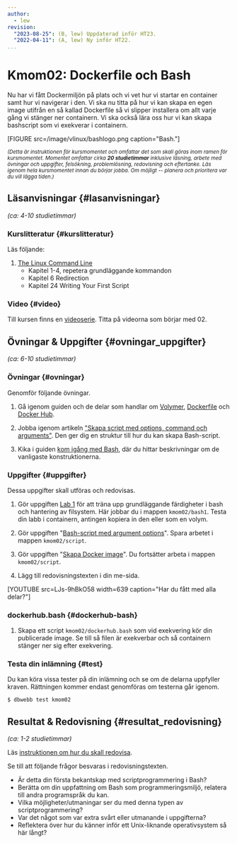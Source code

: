 ```yaml
---
author:
  - lew
revision:
  "2023-08-25": (B, lew) Uppdaterad inför HT23.
  "2022-04-11": (A, lew) Ny inför HT22.
...
```


# Kmom02: Dockerfile och Bash

Nu har vi fått Dockermiljön på plats och vi vet hur vi startar en container samt hur vi navigerar i den. Vi ska nu titta på hur vi kan skapa en egen image utifrån en så kallad Dockerfile så vi slipper installera om allt varje gång vi stänger ner containern. Vi ska också lära oss hur vi kan skapa bashscript som vi exekverar i containern.

<!--more-->

[FIGURE src=/image/vlinux/bashlogo.png caption="Bash."]

<small><i>(Detta är instruktionen för kursmomentet och omfattar det som skall göras inom ramen för kursmomentet. Momentet omfattar cirka **20 studietimmar** inklusive läsning, arbete med övningar och uppgifter, felsökning, problemlösning, redovisning och eftertanke. Läs igenom hela kursmomentet innan du börjar jobba. Om möjligt -- planera och prioritera var du vill lägga tiden.)</i></small>

## Läsanvisningar {#lasanvisningar}

_(ca: 4-10 studietimmar)_

### Kurslitteratur {#kurslitteratur}

Läs följande:

1. [The Linux Command Line](kunskap/boken-the-linux-command-line)
   - Kapitel 1-4, repetera grundläggande kommandon
   - Kapitel 6 Redirection
   - Kapitel 24 Writing Your First Script

### Video {#video}

Till kursen finns en [videoserie](https://www.youtube.com/watch?v=KVWoU1FZ-d8&list=PLKtP9l5q3ce9Q0l7kYJq3weH6l8Y-GuSt). Titta på videorna som börjar med 02.

## Övningar & Uppgifter {#ovningar_uppgifter}

_(ca: 6-10 studietimmar)_

### Övningar {#ovningar}

Genomför följande övningar.

1. Gå igenom guiden och de delar som handlar om [Volymer](guide/docker/volymer), [Dockerfile](guide/docker/bygga-image) och [Docker Hub](guide/docker/docker-hub).

1. Jobba igenom artikeln ["Skapa script med options, command och arguments"](kunskap/skapa-bash-skript-med-options-command-och-arguments). Den ger dig en struktur till hur du kan skapa Bash-script.

1. Kika i guiden [kom igång med Bash](guide/kom-igang-med-bash), där du hittar beskrivningar om de vanligaste konstruktionerna.

### Uppgifter {#uppgifter}

Dessa uppgifter skall utföras och redovisas.

1. Gör uppgiften [Lab 1](uppgift/linux-lab-1-introduktion-till-bash) för att träna upp grundläggande färdigheter i bash och hantering av filsystem. Här jobbar du i mappen `kmom02/bash1`. Testa din labb i containern, antingen kopiera in den eller som en volym.

1. Gör uppgiften "[Bash-script med argument options](uppgift/ett-bash-script-med-options-command-arguments)". Spara arbetet i mappen `kmom02/script`.

1. Gör uppgiften "[Skapa Docker image](uppgift/skapa-docker-image)". Du fortsätter arbeta i mappen `kmom02/script`.

1. Lägg till redovisningstexten i din me-sida.

[YOUTUBE src=LJs-9hBkO58 width=639 caption="Har du fått med alla delar?"]

### dockerhub.bash {#dockerhub-bash}

1. Skapa ett script `kmom02/dockerhub.bash` som vid exekvering kör din publicerade image. Se till så filen är exekverbar och så containern stänger ner sig efter exekvering.

### Testa din inlämning {#test}

Du kan köra vissa tester på din inlämning och se om de delarna uppfyller kraven. Rättningen kommer endast genomföras om testerna går igenom.

```console
$ dbwebb test kmom02
```

## Resultat & Redovisning {#resultat_redovisning}

_(ca: 1-2 studietimmar)_

Läs [instruktionen om hur du skall redovisa](./../redovisa).

Se till att följande frågor besvaras i redovisningstexten.

- Är detta din första bekantskap med scriptprogrammering i Bash?
- Berätta om din uppfattning om Bash som programmeringsmiljö, relatera till andra programspråk du kan.
- Vilka möjligheter/utmaningar ser du med denna typen av scriptprogrammering?
- Var det något som var extra svårt eller utmanande i uppgifterna?
- Reflektera över hur du känner inför ett Unix-liknande operativsystem så här långt?
